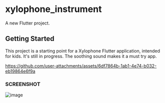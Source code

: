 # xylophone_instrument

A new Flutter project.

## Getting Started

This project is a starting point for a Xylophone Flutter application, intended for kids. It's still in progress. The soothing sound makes it a must try app.

https://github.com/user-attachments/assets/6df7864b-1ab1-4e74-b032-eb19864e6f9a



### SCREENSHOT
![image](https://github.com/user-attachments/assets/3d5ac911-13a3-4ccb-a0b5-b7a5b2c0e54a)




